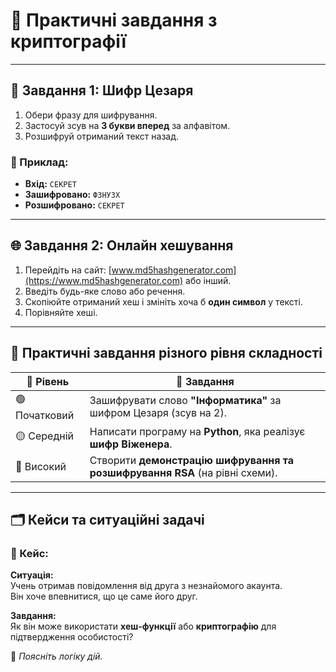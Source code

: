 # 🧪 Практичні завдання з криптографії

---

## 🔐 Завдання 1: Шифр Цезаря

1. Обери фразу для шифрування.  
2. Застосуй зсув на **3 букви вперед** за алфавітом.  
3. Розшифруй отриманий текст назад.

### 📌 Приклад:
- **Вхід:** `СЕКРЕТ`  
- **Зашифровано:** `ФЗНУЗХ`  
- **Розшифровано:** `СЕКРЕТ`

---

## 🌐 Завдання 2: Онлайн хешування

1. Перейдіть на сайт: [www.md5hashgenerator.com](https://www.md5hashgenerator.com) або інший.  
2. Введіть будь-яке слово або речення.  
3. Скопіюйте отриманий хеш і змініть хоча б **один символ** у тексті.  
4. Порівняйте хеші.

---

## 🎯 Практичні завдання різного рівня складності

| 🔹 Рівень       | 🔸 Завдання                                                                 |
|----------------|-----------------------------------------------------------------------------|
| 🟢 Початковий   | Зашифрувати слово **"Інформатика"** за шифром Цезаря (зсув на 2).           |
| 🟡 Середній     | Написати програму на **Python**, яка реалізує **шифр Віженера**.            |
| 🔴 Високий      | Створити **демонстрацію шифрування та розшифрування RSA** (на рівні схеми). |

---

## 🗂️ Кейси та ситуаційні задачі

### 📌 Кейс:

**Ситуація:**  
Учень отримав повідомлення від друга з незнайомого акаунта.  
Він хоче впевнитися, що це саме його друг.

**Завдання:**  
Як він може використати **хеш-функції** або **криптографію** для підтвердження особистості?

💬 *Поясніть логіку дій.*
